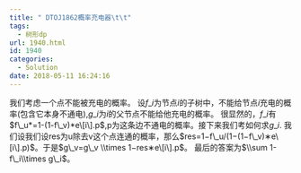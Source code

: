 ```yaml
---
title: " DTOJ1862概率充电器\t\t"
tags:
  - 树形dp
url: 1940.html
id: 1940
categories:
  - Solution
date: 2018-05-11 16:24:16
---
```


我们考虑一个点不能被充电的概率。 设$f\_i$为节点$i$的子树中，不能给节点$i$充电的概率(包含它本身不通电),$g\_i$为$i$的父节点不能给他充电的概率。 很显然的，$f\_i$有$f\_u*=1-(1-f\_v)*e\[i\].p$,p为这条边不通电的概率。接下来我们考如何求$g\_i$. 我们设我们设res为u除去v这个点连通的概率，那么$res=1−f\_u/(1−(1−f\_v)∗e\[i\].p)$。于是$g\_v=g\_v \\times 1−res∗e\[i\].p$。 最后的答案为$\\sum 1-f\_i\\times g\_i$。
